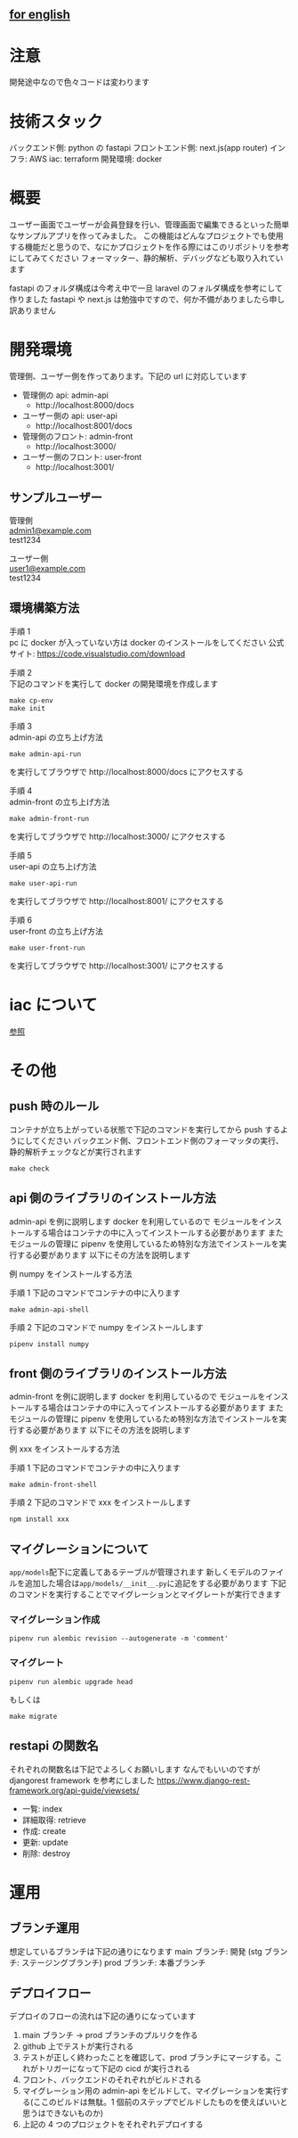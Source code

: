 ## [for english](https://github.com/campbel2525/project-sample/blob/main/README-ENGLISH.md)

# 注意

開発途中なので色々コードは変わります

# 技術スタック

バックエンド側: python の fastapi
フロントエンド側: next.js(app router)
インフラ: AWS
iac: terraform
開発環境: docker

# 概要

ユーザー画面でユーザーが会員登録を行い、管理画面で編集できるといった簡単なサンプルアプリを作ってみました。
この機能はどんなプロジェクトでも使用する機能だと思うので、なにかプロジェクトを作る際にはこのリポジトリを参考にしてみてください
フォーマッター、静的解析、デバッグなども取り入れています

fastapi のフォルダ構成は今考え中で一旦 laravel のフォルダ構成を参考にして作りました
fastapi や next.js は勉強中ですので、何か不備がありましたら申し訳ありません

# 開発環境

管理側、ユーザー側を作ってあります。下記の url に対応しています

- 管理側の api: admin-api
  - http://localhost:8000/docs
- ユーザー側の api: user-api
  - http://localhost:8001/docs
- 管理側のフロント: admin-front
  - http://localhost:3000/
- ユーザー側のフロント: user-front
  - http://localhost:3001/

## サンプルユーザー

管理側  
admin1@example.com  
test1234

ユーザー側  
user1@example.com  
test1234

## 環境構築方法

手順 1  
pc に docker が入っていない方は docker のインストールをしてください
公式サイト: https://code.visualstudio.com/download

手順 2  
下記のコマンドを実行して docker の開発環境を作成します

```
make cp-env
make init
```

手順 3  
admin-api の立ち上げ方法

```
make admin-api-run
```

を実行してブラウザで
http://localhost:8000/docs
にアクセスする

手順 4  
admin-front の立ち上げ方法

```
make admin-front-run
```

を実行してブラウザで
http://localhost:3000/
にアクセスする

手順 5  
user-api の立ち上げ方法

```
make user-api-run
```

を実行してブラウザで
http://localhost:8001/
にアクセスする

手順 6  
user-front の立ち上げ方法

```
make user-front-run
```

を実行してブラウザで
http://localhost:3001/
にアクセスする

# iac について

[参照](https://github.com/campbel2525/project-sample/blob/main/infrastructure/terraform/README.md)

# その他

## push 時のルール

コンテナが立ち上がっている状態で下記のコマンドを実行してから push するようにしてください
バックエンド側、フロントエンド側のフォーマッタの実行、静的解析チェックなどが実行されます

```
make check
```

## api 側のライブラリのインストール方法

admin-api を例に説明します
docker を利用しているので モジュールをインストールする場合はコンテナの中に入ってインストールする必要があります
またモジュールの管理に pipenv を使用しているため特別な方法でインストールを実行する必要があります
以下にその方法を説明します

例
numpy をインストールする方法

手順 1
下記のコマンドでコンテナの中に入ります

```
make admin-api-shell
```

手順 2
下記のコマンドで numpy をインストールします

```
pipenv install numpy
```

## front 側のライブラリのインストール方法

admin-front を例に説明します
docker を利用しているので モジュールをインストールする場合はコンテナの中に入ってインストールする必要があります
またモジュールの管理に pipenv を使用しているため特別な方法でインストールを実行する必要があります
以下にその方法を説明します

例
xxx をインストールする方法

手順 1
下記のコマンドでコンテナの中に入ります

```
make admin-front-shell
```

手順 2
下記のコマンドで xxx をインストールします

```
npm install xxx
```

## マイグレーションについて

`app/models`配下に定義してあるテーブルが管理されます
新しくモデルのファイルを追加した場合は`app/models/__init__.py`に追記をする必要があります
下記のコマンドを実行することでマイグレーションとマイグレートが実行できます

### マイグレーション作成

```
pipenv run alembic revision --autogenerate -m 'comment'
```

### マイグレート

```
pipenv run alembic upgrade head
```

もしくは

```
make migrate
```

## restapi の関数名

それぞれの関数名は下記でよろしくお願いします
なんでもいいのですが djangorest framework を参考にしました
https://www.django-rest-framework.org/api-guide/viewsets/

- 一覧: index
- 詳細取得: retrieve
- 作成: create
- 更新: update
- 削除: destroy

# 運用

## ブランチ運用

想定しているブランチは下記の通りになります
main ブランチ: 開発
(stg ブランチ: ステージングブランチ)
prod ブランチ: 本番ブランチ

## デプロイフロー

デプロイのフローの流れは下記の通りになっています

1. main ブランチ -> prod ブランチのプルリクを作る
2. github 上でテストが実行される
3. テストが正しく終わったことを確認して、prod ブランチにマージする。これがトリガーになって下記の cicd が実行される
4. フロント、バックエンドのそれぞれがビルドされる
5. マイグレーション用の admin-api をビルドして、マイグレーションを実行する(ここのビルドは無駄。1 個前のステップでビルドしたものを使えばいいと思うはできないものか)
6. 上記の 4 つのプロジェクトをそれぞれデプロイする
